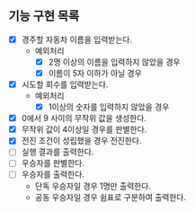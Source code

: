 ## 기능 구현 목록

- [x] 경주할 자동차 이름을 입력받는다.
    - 예외처리
        - [x] 2명 이상의 이름을 입력하지 않았을 경우
        - [x] 이름이 5자 이하가 아닐 경우
- [x] 시도할 회수를 입력받는다.
    - 예외처리
        - [x] 1이상의 숫자를 입력하지 않았을 경우
- [x] 0에서 9 사이의 무작위 값을 생성한다.
- [x] 무작위 값이 4이상일 경우를 판별한다.
- [x] 전진 조건이 성립했을 경우 전진한다.
- [ ] 실행 결과를 출력한다.
- [ ] 우승자를 판별한다.
- [ ] 우승자를 출력한다.
    - 단독 우승자일 경우 1명만 출력한다.
    - 공동 우승자일 경우 쉼표로 구분하여 출력한다.
